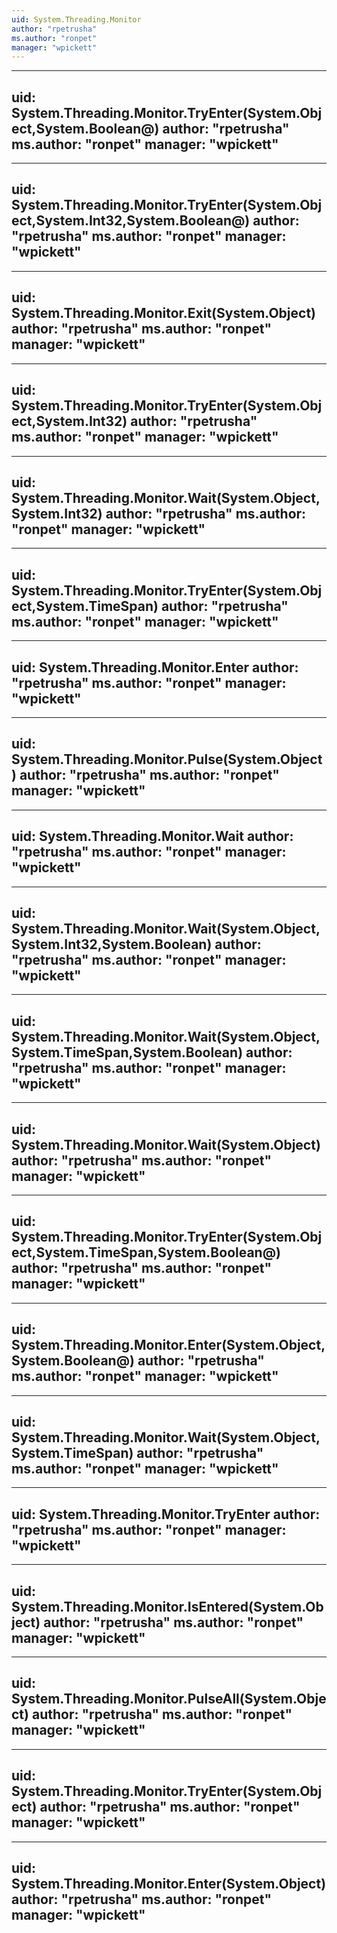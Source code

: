 ```yaml
---
uid: System.Threading.Monitor
author: "rpetrusha"
ms.author: "ronpet"
manager: "wpickett"
---
```


---
uid: System.Threading.Monitor.TryEnter(System.Object,System.Boolean@)
author: "rpetrusha"
ms.author: "ronpet"
manager: "wpickett"
---

---
uid: System.Threading.Monitor.TryEnter(System.Object,System.Int32,System.Boolean@)
author: "rpetrusha"
ms.author: "ronpet"
manager: "wpickett"
---

---
uid: System.Threading.Monitor.Exit(System.Object)
author: "rpetrusha"
ms.author: "ronpet"
manager: "wpickett"
---

---
uid: System.Threading.Monitor.TryEnter(System.Object,System.Int32)
author: "rpetrusha"
ms.author: "ronpet"
manager: "wpickett"
---

---
uid: System.Threading.Monitor.Wait(System.Object,System.Int32)
author: "rpetrusha"
ms.author: "ronpet"
manager: "wpickett"
---

---
uid: System.Threading.Monitor.TryEnter(System.Object,System.TimeSpan)
author: "rpetrusha"
ms.author: "ronpet"
manager: "wpickett"
---

---
uid: System.Threading.Monitor.Enter
author: "rpetrusha"
ms.author: "ronpet"
manager: "wpickett"
---

---
uid: System.Threading.Monitor.Pulse(System.Object)
author: "rpetrusha"
ms.author: "ronpet"
manager: "wpickett"
---

---
uid: System.Threading.Monitor.Wait
author: "rpetrusha"
ms.author: "ronpet"
manager: "wpickett"
---

---
uid: System.Threading.Monitor.Wait(System.Object,System.Int32,System.Boolean)
author: "rpetrusha"
ms.author: "ronpet"
manager: "wpickett"
---

---
uid: System.Threading.Monitor.Wait(System.Object,System.TimeSpan,System.Boolean)
author: "rpetrusha"
ms.author: "ronpet"
manager: "wpickett"
---

---
uid: System.Threading.Monitor.Wait(System.Object)
author: "rpetrusha"
ms.author: "ronpet"
manager: "wpickett"
---

---
uid: System.Threading.Monitor.TryEnter(System.Object,System.TimeSpan,System.Boolean@)
author: "rpetrusha"
ms.author: "ronpet"
manager: "wpickett"
---

---
uid: System.Threading.Monitor.Enter(System.Object,System.Boolean@)
author: "rpetrusha"
ms.author: "ronpet"
manager: "wpickett"
---

---
uid: System.Threading.Monitor.Wait(System.Object,System.TimeSpan)
author: "rpetrusha"
ms.author: "ronpet"
manager: "wpickett"
---

---
uid: System.Threading.Monitor.TryEnter
author: "rpetrusha"
ms.author: "ronpet"
manager: "wpickett"
---

---
uid: System.Threading.Monitor.IsEntered(System.Object)
author: "rpetrusha"
ms.author: "ronpet"
manager: "wpickett"
---

---
uid: System.Threading.Monitor.PulseAll(System.Object)
author: "rpetrusha"
ms.author: "ronpet"
manager: "wpickett"
---

---
uid: System.Threading.Monitor.TryEnter(System.Object)
author: "rpetrusha"
ms.author: "ronpet"
manager: "wpickett"
---

---
uid: System.Threading.Monitor.Enter(System.Object)
author: "rpetrusha"
ms.author: "ronpet"
manager: "wpickett"
---
